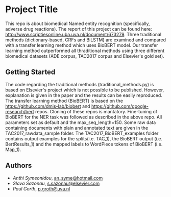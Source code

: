 # Project Title

This repo is about biomedical Named entity recognition (specifically, adverse drug reactions). The report of this project can be found here: http://www.scriptiesonline.uba.uva.nl/document/673279. 
Three traditional methods (dictionary-based, CRFs and BiLSTM) are examined and compared with a transfer learning method which uses BioBERT model. Our transfer learning method outperformed all thraditional methods using three different biomedical datasets (ADE corpus, TAC2017 corpus and Elsevier's gold set).

## Getting Started

The code regarding the traditional methods (traditional_methods.py) is based on Elsevier's project which is not possible to be published. However, explanation is given in the paper and the results can be easily reproduced. The transfer learning method (BioBERT) is based on the https://github.com/dmis-lab/biobert and https://github.com/google-research/bert repos. Cloning of these repos is mantatory. Fine-tuning of BioBERT for the NER task was followed as described in the above repo. All parameters set as default and the max_seq_length=150. Some raw data containing documents with plain and annotated text are given in the TAC2017_rawdata_sample folder. The TAC2017_BioBERT_examples folder contains output examples for the splits(i.e. TAC_1), the BioBERT output (i.e. BertResults_1) and the mapped labels to WordPiece tokens of BioBERT (i.e. Map_1). 


## Authors

* *Anthi Symeonidou*, an_syme@hotmail.com
* *Slava Sazonau*, s.sazonau@elsevier.com
* *Paul Gorth*, p.groth@uva.nl

